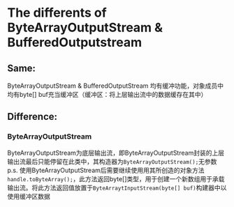 # The differents of ByteArrayOutputStream & BufferedOutputstream
## Same:
ByteArrayOutputStream & BufferedOutputStream 均有缓冲功能，对象成员中均有byte[] buf充当缓冲区（缓冲区：将上层输出流中的数据缓存在其中）
## Difference:
### ByteArrayOutputStream
ByteArrayOutputStream为底层输出流，即ByteArrayOutputStream封装的上层输出流最后只能停留在此类中，其构造器为`ByteArrayOutputStream();`无参数
p.s. 使用ByteArrayOutputStream后需要继续使用用其所创造的对象方法`handle.toByteArray();`，此方法返回byte[]类型，用于创建一个新数组用于承载输出流。将此方法返回值放置于`ByteArraytInputStream(byte[] buf)`构建器中以使用缓冲区数据
